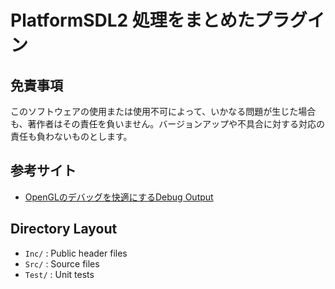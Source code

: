 # PlatformSDL2 処理をまとめたプラグイン

## 免責事項

このソフトウェアの使用または使用不可によって、いかなる問題が生じた場合も、著作者はその責任を負いません。バージョンアップや不具合に対する対応の責任も負わないものとします。

## 参考サイト
- [OpenGLのデバッグを快適にするDebug Output](https://zenn.dev/yumcyawiz/articles/e3c21b662fca6d)

## Directory Layout

- `Inc/` : Public header files
- `Src/` : Source files
- `Test/` : Unit tests
